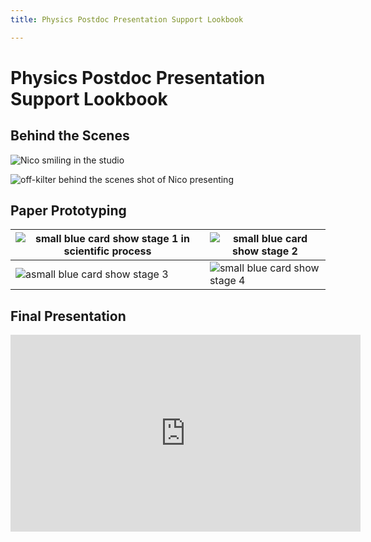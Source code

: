 ```yaml
---
title: Physics Postdoc Presentation Support Lookbook

---
```


# Physics Postdoc Presentation Support Lookbook

## Behind the Scenes
![Nico smiling in the studio](https://files.slack.com/files-pri/T0HTW3H0V-F03VDT86ZP0/single-card-stills04.jpg?pub_secret=637eaf908e)

![off-kilter behind the scenes shot of Nico presenting](https://files.slack.com/files-pri/T0HTW3H0V-F0403GJ5F8D/single-card-stills24.jpg?pub_secret=3ed8c368d4)

## Paper Prototyping
| ![small blue card show stage 1 in scientific process](https://files.slack.com/files-pri/T0HTW3H0V-F03V5UJDDF1/single-card-stills13.jpg?pub_secret=99716c35a2) | ![small blue card show stage 2](https://files.slack.com/files-pri/T0HTW3H0V-F0408V5E960/single-card-stills14.jpg?pub_secret=04b3a84342) | 
| -------- | -------- | 
| ![asmall blue card show stage 3](https://files.slack.com/files-pri/T0HTW3H0V-F0403GQGRTP/single-card-stills15.jpg?pub_secret=68a00e5f5f)     | ![small blue card show stage 4](https://files.slack.com/files-pri/T0HTW3H0V-F0406FYJXH8/single-card-stills16.jpg?pub_secret=f54f73cd17)     |

## Final Presentation
<iframe width="560" height="315" src="https://www.youtube.com/embed/zeZBTwMttZ8" title="YouTube video player" frameborder="0" allow="accelerometer; autoplay; clipboard-write; encrypted-media; gyroscope; picture-in-picture" allowfullscreen></iframe>